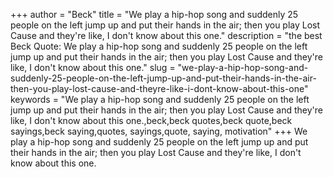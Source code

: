 +++
author = "Beck"
title = "We play a hip-hop song and suddenly 25 people on the left jump up and put their hands in the air; then you play Lost Cause and they're like, I don't know about this one."
description = "the best Beck Quote: We play a hip-hop song and suddenly 25 people on the left jump up and put their hands in the air; then you play Lost Cause and they're like, I don't know about this one."
slug = "we-play-a-hip-hop-song-and-suddenly-25-people-on-the-left-jump-up-and-put-their-hands-in-the-air-then-you-play-lost-cause-and-theyre-like-i-dont-know-about-this-one"
keywords = "We play a hip-hop song and suddenly 25 people on the left jump up and put their hands in the air; then you play Lost Cause and they're like, I don't know about this one.,beck,beck quotes,beck quote,beck sayings,beck saying,quotes, sayings,quote, saying, motivation"
+++
We play a hip-hop song and suddenly 25 people on the left jump up and put their hands in the air; then you play Lost Cause and they're like, I don't know about this one.

